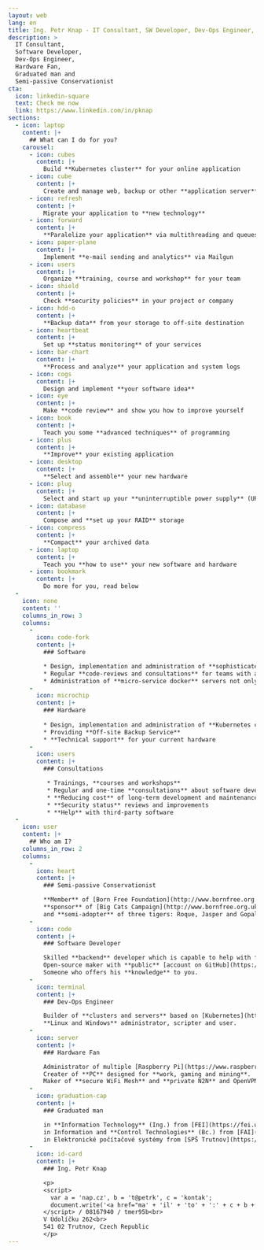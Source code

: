 ```yaml
---
layout: web
lang: en
title: Ing. Petr Knap - IT Consultant, SW Developer, Dev-Ops Engineer, HW Fan
description: >
  IT Consultant,
  Software Developer,
  Dev-Ops Engineer,
  Hardware Fan,
  Graduated man and
  Semi-passive Conservationist
cta:
  icon: linkedin-square
  text: Check me now
  link: https://www.linkedin.com/in/pknap
sections:
  - icon: laptop
    content: |+
      ## What can I do for you?
    carousel:
      - icon: cubes
        content: |+
          Build **Kubernetes cluster** for your online application
      - icon: cube
        content: |+
          Create and manage web, backup or other **application server**
      - icon: refresh
        content: |+
          Migrate your application to **new technology**
      - icon: forward
        content: |+
          **Paralelize your application** via multithreading and queues
      - icon: paper-plane
        content: |+
          Implement **e-mail sending and analytics** via Mailgun
      - icon: users
        content: |+
          Organize **training, course and workshop** for your team
      - icon: shield
        content: |+
          Check **security policies** in your project or company
      - icon: hdd-o
        content: |+
          **Backup data** from your storage to off-site destination
      - icon: heartbeat
        content: |+
          Set up **status monitoring** of your services
      - icon: bar-chart
        content: |+
          **Process and analyze** your application and system logs
      - icon: cogs
        content: |+
          Design and implement **your software idea**
      - icon: eye
        content: |+
          Make **code review** and show you how to improve yourself
      - icon: book
        content: |+
          Teach you some **advanced techniques** of programming
      - icon: plus
        content: |+
          **Improve** your existing application
      - icon: desktop
        content: |+
          **Select and assemble** your new hardware
      - icon: plug
        content: |+
          Select and start up your **uninterruptible power supply** (UPS)
      - icon: database
        content: |+
          Compose and **set up your RAID** storage
      - icon: compress
        content: |+
          **Compact** your archived data
      - icon: laptop
        content: |+
          Teach you **how to use** your new software and hardware
      - icon: bookmark
        content: |+
          Do more for you, read below
  -
    icon: none
    content: ''
    columns_in_row: 3
    columns:
      -
        icon: code-fork
        content: |+
          ### Software

          * Design, implementation and administration of **sophisticated software** systems
          * Regular **code-reviews and consultations** for teams with a lack of senior members
          * Administration of **micro-service docker** servers not only in **Kubernetes clusters**
      -
        icon: microchip
        content: |+
          ### Hardware
          
          * Design, implementation and administration of **Kubernetes clusters** and x86/ARM **servers**/computers
          * Providing **Off-site Backup Service**
          * **Technical support** for your current hardware
      -
        icon: users
        content: |+
          ### Consultations

           * Trainings, **courses and workshops**
           * Regular and one-time **consultations** about software development and hardware choosing
           * **Reducing cost** of long-term development and maintenance of software and hardware
           * **Security status** reviews and improvements
           * **Help** with third-party software
  -
    icon: user
    content: |+
      ## Who am I?
    columns_in_row: 2
    columns:
      -
        icon: heart
        content: |+
          ### Semi-passive Conservationist

          **Member** of [Born Free Foundation](http://www.bornfree.org.uk/),
          **sponsor** of [Big Cats Campaign](http://www.bornfree.org.uk/campaigns/big-cats/)
          and **semi-adopter** of three tigers: Roque, Jasper and Gopal.
      -
        icon: code
        content: |+
          ### Software Developer

          Skilled **backend** developer which is capable to help with frontend.
          Open-source maker with **public** [account on GitHub](https://github.com/petrknap).
          Someone who offers his **knowledge** to you.
      -
        icon: terminal
        content: |+
          ### Dev-Ops Engineer

          Builder of **clusters and servers** based on [Kubernetes](https://kubernetes.io/), [Docker](https://www.docker.com/) and [Ansible](https://www.ansible.com/).
          **Linux and Windows** administrator, scripter and user.
      -
        icon: server
        content: |+
          ### Hardware Fan

          Administrator of multiple [Raspberry Pi](https://www.raspberrypi.org/) and virtual **servers**.
          Creater of **PC** designed for **work, gaming and mining**.
          Maker of **secure WiFi Mesh** and **private N2N** and OpenVPN networks.
      -
        icon: graduation-cap
        content: |+
          ### Graduated man

          in **Information Technology** (Ing.) from [FEI](https://fei.upce.cz/) [UPce](https://www.upce.cz/)<br>
          in Information and **Control Technologies** (Bc.) from [FAI](https://fai.utb.cz/) [UTB](https://www.utb.cz/)<br>
          in Elektronické počítačové systémy from [SPŠ Trutnov](https://www.spstrutnov.cz/)<br>
      -
        icon: id-card
        content: |+
          ### Ing. Petr Knap

          <p>
          <script>
            var a = 'nap.cz', b = 't@petrk', c = 'kontak';
            document.write('<a href="ma' + 'il' + 'to' + ':' + c + b + a + '">' + c + b + a + '</a>');
          </script> / 08167940 / tmer95b<br>
          V Údolíčku 262<br>
          541 02 Trutnov, Czech Republic
          </p>
---
```

